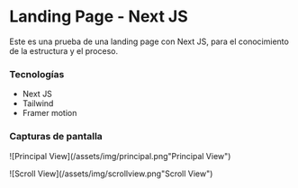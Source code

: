 # Landing Page - Next JS

Este es una prueba de una landing page con Next JS, para el conocimiento
de la estructura y el proceso.

### Tecnologías

- Next JS
- Tailwind
- Framer motion

### Capturas de pantalla

![Principal View](/assets/img/principal.png"Principal View")

![Scroll View](/assets/img/scrollview.png"Scroll View")
